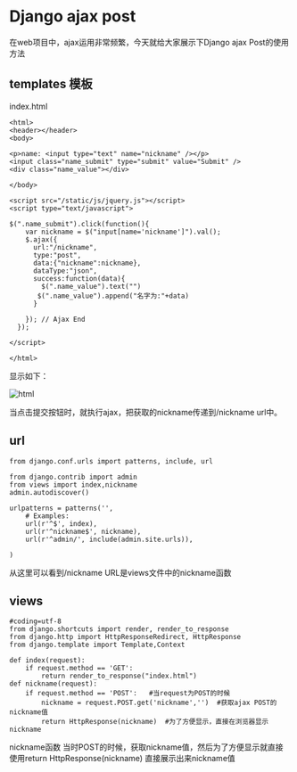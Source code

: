 # Django ajax post


在web项目中，ajax运用非常频繁，今天就给大家展示下Django ajax Post的使用方法

## templates 模板

index.html


```
<html>
<header></header>
<body>

<p>name: <input type="text" name="nickname" /></p>
<input class="name_submit" type="submit" value="Submit" />
<div class="name_value"></div>

</body>

<script src="/static/js/jquery.js"></script>
<script type="text/javascript">

$(".name_submit").click(function(){
    var nickname = $("input[name='nickname']").val();
    $.ajax({
      url:"/nickname",
      type:"post",
      data:{"nickname":nickname},
      dataType:"json",
      success:function(data){
        $(".name_value").text("")
       $(".name_value").append("名字为:"+data)
      }

    }); // Ajax End
  });

</script>

</html>
```
显示如下：

![html](http://opslinux.qiniudn.com/9045993C-0EE1-4C5F-8B71-91452D31720A.png)

当点击提交按钮时，就执行ajax，把获取的nickname传递到/nickname url中。

## url


```
from django.conf.urls import patterns, include, url

from django.contrib import admin
from views import index,nickname
admin.autodiscover()

urlpatterns = patterns('',
    # Examples:
    url(r'^$', index),
    url(r'^nickname$', nickname),
    url(r'^admin/', include(admin.site.urls)),

)
```
从这里可以看到/nickname URL是views文件中的nickname函数


## views


```
#coding=utf-8
from django.shortcuts import render, render_to_response
from django.http import HttpResponseRedirect, HttpResponse
from django.template import Template,Context

def index(request):
    if request.method == 'GET':
        return render_to_response("index.html")
def nickname(request):
    if request.method == 'POST':   #当request为POST的时候
        nickname = request.POST.get('nickname','')  #获取ajax POST的nickname值
        return HttpResponse(nickname)  #为了方便显示，直接在浏览器显示nickname
```
nickname函数 当时POST的时候，获取nickname值，然后为了方便显示就直接使用return HttpResponse(nickname) 直接展示出来nickname值




